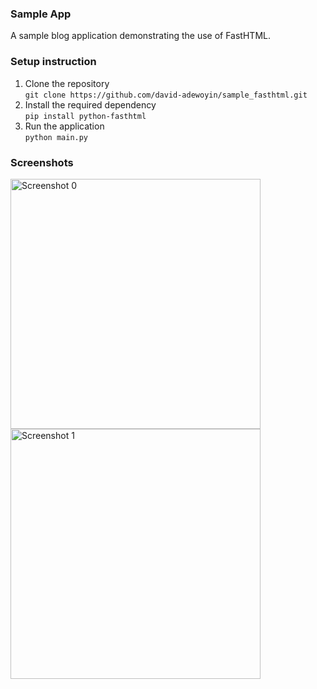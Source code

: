 ### Sample App

A sample blog application demonstrating the use of FastHTML.

### Setup instruction
1. Clone the repository  
   ``` git clone https://github.com/david-adewoyin/sample_fasthtml.git ```
2. Install the required dependency  
    ```pip install python-fasthtml ```
3. Run the application     
   ``` python main.py ```

### Screenshots
<img src="screenshot.png" alt="Screenshot 0" height="400"/>
<img src="https://github.com/user-attachments/assets/9258e14b-21ef-4e28-999f-478da7460b46" alt="Screenshot 1" height="400"/>

